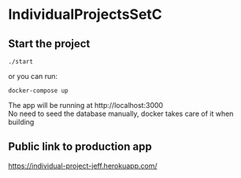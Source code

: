 # IndividualProjectsSetC
## Start the project

```./start```

or you can run:

```docker-compose up```

The app will be running at http://localhost:3000 <br>
No need to seed the database manually, docker takes care of it when building

## Public link to production app

https://individual-project-jeff.herokuapp.com/
